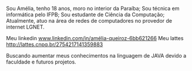 Sou Amélia, tenho 18 anos, moro no interior da Paraíba;
Sou técnica em informática pelo IFPB;
Sou estudante de Ciência da Computação;
Atualmente, atuo na área de redes de computadores no provedor de internet LGNET.

Meu linkedin www.linkedin.com/in/amélia-queiroz-6bb621266
Meu lattes http://lattes.cnpq.br/2754217141359883

Buscando aumentar meus conhecimentos na linguagem de JAVA devido a faculdade e futuros projetos.
